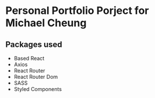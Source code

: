 # Personal Portfolio Porject for Michael Cheung

## Packages used
- Based React
- Axios
- React Router
- React Router Dom
- SASS
- Styled Components
